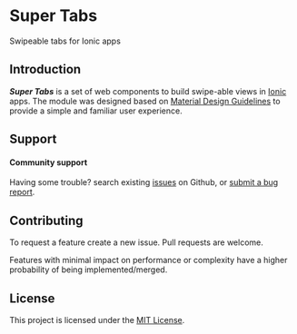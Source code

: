 # Super Tabs
Swipeable tabs for Ionic apps

## Introduction
***Super Tabs*** is a set of web components to build swipe-able views in <a href="https://ionicframework.com" target="_blank">Ionic</a> apps.
 The module was designed based on <a href="https://material.io/components/tabs/" target="_blank">Material Design Guidelines</a> 
 to provide a simple and familiar user experience.
 
 
## Support

#### Community support
Having some trouble? search existing [issues](https://github.com/zyra/ionic-super-tabs/issues) on Github, or [submit a bug report](https://github.com/zyra/ionic-super-tabs/issues/new?assignees=&labels=&template=bug_report.md&title=).

## Contributing
To request a feature create a new issue. Pull requests are welcome. 

Features with minimal impact on performance or complexity have a higher probability of being implemented/merged.

## License
This project is licensed under the [MIT License](https://github.com/zyra/ionic-super-tabs/blob/master/LICENSE.md).
